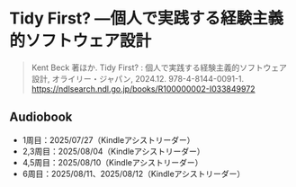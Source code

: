 # Tidy First? ―個人で実践する経験主義的ソフトウェア設計
> Kent Beck 著ほか. Tidy First? : 個人で実践する経験主義的ソフトウェア設計, オライリー・ジャパン, 2024.12. 978-4-8144-0091-1. https://ndlsearch.ndl.go.jp/books/R100000002-I033849972

## Audiobook
- 1周目：2025/07/27（Kindleアシストリーダー）
- 2,3周目：2025/08/04（Kindleアシストリーダー）
- 4,5周目：2025/08/10（Kindleアシストリーダー）
- 6周目：2025/08/11、2025/08/12（Kindleアシストリーダー）
